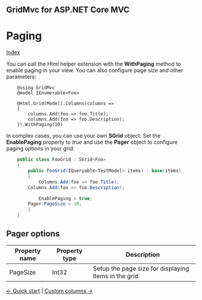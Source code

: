 ## GridMvc for ASP.NET Core MVC

# Paging

[Index](Documentation.md)

You can call the Html helper extension with the **WithPaging** method to enable paging in your view. You can also configure page size and other parameters:

```razor
    @using GridMvc
    @model IEnumerable<Foo>

    @Html.Grid(Model).Columns(columns =>
    {
        columns.Add(foo => foo.Title);
        columns.Add(foo => foo.Description);
    }).WithPaging(10)
```

In complex cases, you can use your own **SGrid** object. Set the **EnablePaging** property to *true* and use the **Pager** object to configure paging options in your grid:

```c#
    public class FooGrid : SGrid<Foo>
    {
        public FooGrid(IQueryable<TestModel> items) : base(items)
        {
            Columns.Add(foo => foo.Title);
	    Columns.Add(foo => foo.Description);

    	    EnablePaging = true;
	    Pager.PageSize = 10;
        }
    }
```

## Pager options

Property name | Property type | Description
------------- | ------------- | -----------
PageSize | Int32 | Setup the page size for displaying items in the grid


[<- Quick start](Quick_start.md) | [Custom columns ->](Custom_columns.md)